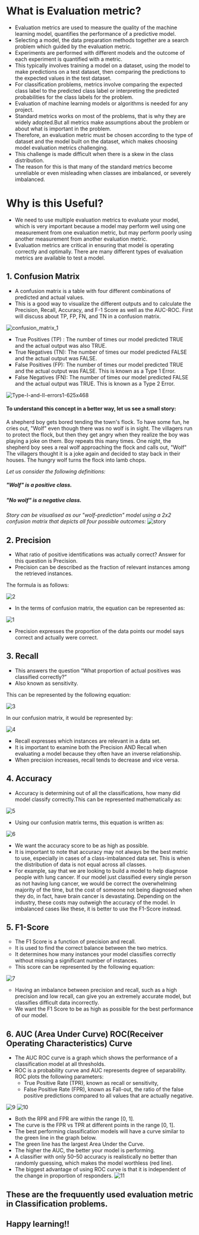 # What is Evaluation metric? 
 * Evaluation metrics are used to measure the quality of the machine learning model, quantifies the performance of a predictive model.
 * Selecting a model,  the data preparation methods together are a search problem which guided by the evaluation metric. 
 * Experiments are performed with different models and the outcome of each experiment is quantified with a metric. 
 * This typically involves training a model on a dataset, using the model to make predictions on a test dataset, then comparing the predictions to the expected values in the test dataset.
 * For classification problems, metrics involve comparing the expected class label to the predicted class label or interpreting the predicted probabilities for the class labels for the problem. 
 *  Evaluation of machine learning models or algorithms is needed for any project. 
 *  Standard metrics works on most of the problems, that is why they are widely adopted.But all metrics make assumptions about the problem or about what is important in the problem.
 * Therefore, an evaluation metric must be chosen according to the type of dataset and the model built on the dataset, which makes choosing model evaluation metrics challenging. 
 *  This challenge is made difficult when there is a skew in the class distribution. 
 *  The reason for this is that many of the standard metrics become unreliable or even misleading when classes are imbalanced, or severely imbalanced. 

# Why is this Useful? 

* We need to use multiple evaluation metrics to evaluate your model, which is very important because a model may perform well using one measurement from one evaluation metric, but may perform poorly using another measurement from another evaluation metric.
* Evaluation metrics are critical in ensuring that model is operating correctly and optimally. There are many different types of evaluation metrics are available to test a model. 

## 1. Confusion Matrix 
<ul type="square">
<li> A confusion matrix is a table with four different combinations of predicted and actual values.</li> 
<li> This is a good way to visualize the different outputs and to calculate the Precision, Recall, Accuracy, and F-1 Score as well as the AUC-ROC. First will discuss about TP, FP, FN, and TN in a confusion matrix. </li> </ul>

![confusion_matrix_1](https://user-images.githubusercontent.com/63340338/93612837-a5a76d80-f9ed-11ea-9c05-44d2a749a8a7.png)
<ul type="square">
  <li> True Positives (TP) : The number of times our model predicted TRUE and the actual output was also TRUE. </li>

  <li> True Negatives (TN): The number of times our model predicted FALSE and the actual output was FALSE. </li>

  <li> False Positives (FP): The number of times our model predicted TRUE and the actual output was FALSE. This is known as a Type 1 Error.</li> 

   <li>  False Negatives (FN): The number of times our model predicted FALSE and the actual output was TRUE. This is known as a Type 2 Error.</li></ul>
  
  ![Type-I-and-II-errors1-625x468](https://user-images.githubusercontent.com/63340338/93614473-d12b5780-f9ef-11ea-8255-0908121fb3e8.jpg)

#### To understand this concept in a better way, let us see a small story: 

 A shepherd boy gets bored tending the town's flock. To have some fun, he cries out, "Wolf" even though there was no wolf is in sight. The villagers run to protect the flock, but then they get angry when they realize the boy was playing a joke on them. Boy repeats this many times. One night, the shepherd boy sees a real wolf approaching the flock and calls out, "Wolf" The villagers thought it is a joke again and decided to stay back in their houses. The hungry wolf turns the flock into lamb chops.  

 *Let us consider the following definitions:*

##### *"Wolf" is a positive class.*
##### *"No wolf" is a negative class.*

  *Story can be visualised as our "wolf-prediction" model using a 2x2 confusion matrix that depicts all four possible outcomes:*
  ![story](https://user-images.githubusercontent.com/63340338/93613683-d0de8c80-f9ee-11ea-876a-013c3ea4cdc4.jpeg)


## 2. Precision  
<ul type="disc">
<li> What ratio of positive identifications was actually correct? Answer for this question is Precision. </li>

<li>Precision can be described as the fraction of relevant instances among the retrieved instances.</li></ul>
The formula is as follows:

![2](https://user-images.githubusercontent.com/63340338/93614096-53ffe280-f9ef-11ea-9907-2498878c1c2f.png)

* In the terms of confusion matrix, the equation can be represented as: 

![1](https://user-images.githubusercontent.com/63340338/93614161-6da12a00-f9ef-11ea-960c-9e4df0e2bdf4.png) 

* Precision expresses the proportion of the data points our model says correct and actually were correct. 

## 3. Recall 
<ul type="square">
 <li> This answers the question “What proportion of actual positives was classified correctly?”</li> 
  <li>Also known as sensitivity. </li></ul>
  This can be represented by the following equation:

![3](https://user-images.githubusercontent.com/63340338/93614245-7abe1900-f9ef-11ea-8c13-33fd63cde835.png)

In our confusion matrix, it would be represented by: 

![4](https://user-images.githubusercontent.com/63340338/93614274-8a3d6200-f9ef-11ea-9659-1820fcaa8138.png)

<ul type="square">
 <li> Recall expresses which instances are relevant in a data set. </li>
<li> It is important to examine both the Precision AND Recall when evaluating a model because they often have an inverse relationship.</li>
 <li> When precision increases, recall tends to decrease and vice versa.</li> </ul> 

## 4. Accuracy 
* Accuracy is determining out of all the classifications, how many did model classify correctly.This can be represented mathematically as: 

![5](https://user-images.githubusercontent.com/63340338/93614316-988b7e00-f9ef-11ea-918a-e5076fa38b69.png)

* Using our confusion matrix terms, this equation is written as: 

![6](https://user-images.githubusercontent.com/63340338/93614355-a6d99a00-f9ef-11ea-9ca7-33d2e9162ca8.png)

* We want the accuracy score to be as high as possible. 
* It is important to note that accuracy may not always be the best metric to use, especially in cases of a class-imbalanced data set. This is when the distribution of data is not equal across all classes. 
* For example, say that we are looking to build a model to help diagnose people with lung cancer. If our model just classified every single person as not having lung cancer, we would be correct the overwhelming majority of the time, but the cost of someone not being diagnosed when they do, in fact, have brain cancer is devastating. Depending on the industry, these costs may outweigh the accuracy of the model. In imbalanced cases like these, it is better to use the F1-Score instead. 

## 5. F1-Score 
<ul type="circle">
 <li> The F1 Score is a function of precision and recall.</li> 
 <li> It is used to find the correct balance between the two metrics.</li>
<li> It determines how many instances your model classifies correctly without missing a significant number of instances.</li>
 <li> This score can be represented by the following equation:</li> </ul>

![7](https://user-images.githubusercontent.com/63340338/93614395-b658e300-f9ef-11ea-82e1-d885ac8f71bf.png)

<ul type="circle">
<li> Having an imbalance between precision and recall, such as a high precision and low recall, can give you an extremely accurate model, but classifies difficult data incorrectly.</li> 
 <li> We want the F1 Score to be as high as possible for the best performance of our model.</li></ul> 

## 6. AUC (Area Under Curve) ROC(Receiver Operating Characteristics) Curve 

* The AUC ROC curve is a graph which shows the performance of a classification model at all thresholds.
* ROC is a probability curve and AUC represents degree of separability. ROC plots the following parameters: 
  * True Positive Rate (TPR),  known as recall or sensitivity,  
  * False Positive Rate (FPR),  known as Fall-out, the ratio of the false positive predictions compared to all values that are actually negative. 

![9](https://user-images.githubusercontent.com/63340338/93614571-f324da00-f9ef-11ea-84fa-bb8ca0a40a13.png)
![10](https://user-images.githubusercontent.com/63340338/93614618-fe780580-f9ef-11ea-857b-3f7dcaa308d4.png)

* Both the RPR and FPR are within the range [0, 1].
* The curve is the FPR vs TPR at different points in the range [0, 1]. 
* The best performing classification models will have a curve similar to the green line in the graph below. 
* The green line has the largest Area Under the Curve.
* The higher the AUC, the better your model is performing. 
* A classifier with only 50–50 accuracy is realistically no better than randomly guessing, which makes the model worthless (red line). 
* The biggest advantage of using ROC curve is that it is independent of the change in proportion of responders. 
![11](https://user-images.githubusercontent.com/63340338/93614669-0d5eb800-f9f0-11ea-8898-5075816dc8d9.png)

## These are the frequuently used evaluation metric in Classification problems.
## Happy learning!!
